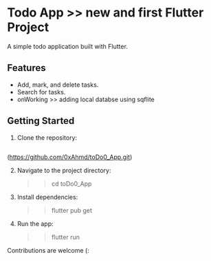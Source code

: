 # Todo App >> new and first Flutter Project

A simple todo application built with Flutter.

## Features

- Add, mark, and delete tasks.
- Search for tasks.
- onWorking >> adding local databse using sqflite

## Getting Started

1. Clone the repository:

   ```sh 
(https://github.com/0xAhmd/toDo0_App.git)

2. Navigate to the project directory:

   >> cd toDo0_App

4. Install dependencies:

   >> flutter pub get

5. Run the app:

   >> flutter run

Contributions are welcome (:



